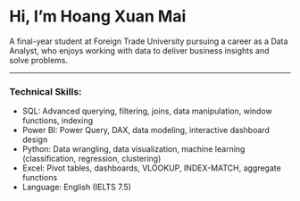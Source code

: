 # Hi, I’m Hoang Xuan Mai
A final-year student at Foreign Trade University pursuing a career as a Data Analyst, who enjoys working with data to deliver business insights and solve problems.
***
### Technical Skills:

* SQL: Advanced querying, filtering, joins, data manipulation, window functions, indexing
* Power BI: Power Query, DAX, data modeling, interactive dashboard design
* Python: Data wrangling, data visualization, machine learning (classification, regression, clustering)
* Excel: Pivot tables, dashboards, VLOOKUP, INDEX-MATCH, aggregate functions
* Language: English (IELTS 7.5)

